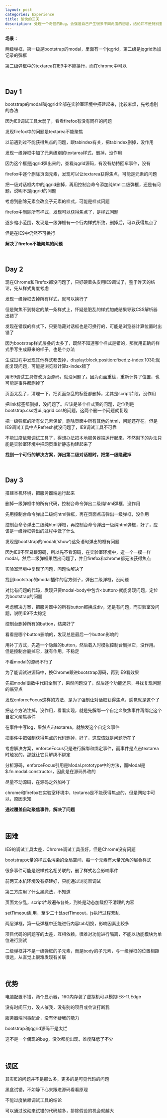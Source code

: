 ```yaml
---
layout: post
categories: Experience
title: 愉快的三天
description: 处理一个奇怪的Bug，会强迫自己产生很多不同角度的想法，结论并不是特别重要，这个过程对于锻炼思路帮助很大。
---
```


**场景：**

两级弹框，第一级是bootstrap的modal，里面有一个jqgrid，第二级是jqgrid添加记录的弹框

第二级弹框中的textarea在IE9中不能换行，而在chrome中可以

<br/>

## **Day 1**

bootstrap的modal和jqgrid全部在实验室环境中搭建起来，比较麻烦，先考虑别的办法

因为IE9调试工具太弱了，看看firefox有没有同样的问题

发现firefox中的问题是textarea不能聚焦

以前遇到过不能获得焦点的问题，跟tabindex有关，把tabindex删掉，没作用

发现一级弹框中加了元素级别的textarea样式，删掉，没作用

因为这个框是jqgrid弹出来的，查看jqgrid源码，有没有劫持回车事件，没有

firefox中逐个删除页面元素，发现可以让textarea获得焦点，可能是元素的问题

把一级对话框内中的jqgrid删掉，再用控制台命令添加纯html二级弹框，还是有问题，说明不是jqgrid的问题

考虑到删除元素会改变子元素的样式，可能是样式问题

firefox中删除所有样式，发现可以获得焦点了，是样式问题

逐步缩小范围，发现是一级弹框有一个行内样式所致，删掉后，可以获得焦点了

但是在IE9中仍然不可换行

**解决了firefox不能聚焦的问题**

<br/>

## **Day 2**

现在Chrome和Firefox都没问题了，只好硬着头皮用IE9调试了，鉴于昨天的结论，先从样式角度考虑

发现一级弹框去掉所有样式，就可以换行了

但是聚焦不到特定的某一条样式上，怀疑是脏乱的样式加成结果导致CSS解析器出错了

发现在错误的样式下，只要隐藏对话框也是可换行的，可能是浏览器计算位置时出错了

因为bootstrap样式层叠的太多了，既然不知道哪个样式是错的，那就用正确的样式手写生成原来的样子，也是个办法

生成过程中发现其他样式都去掉，display:block;position:fixed;z-index:1030;就能复现问题，可能是浏览器计算z-index错了

用IE9调试工具修改页面源码，就没问题了。因为页面重绘，重新计算了位置，也可能是事件都删掉了

页面太乱了，清理一下，把页面杂乱的标签都删掉，尤其是script片段，没作用

把link标签都删掉，没问题了。应该是某个样式表的问题，定位到是bootstrap.css或ui.jqgrid.css的问题，这两个删一个问题就复现

把一级弹框的所有父元素保留，删除页面中所有其他的html，问题还存在。但是IE9调试工具中点Refresh就没问题了，IE9调试工具不可靠

不能过度依赖调试工具了，得想办法把本地服务器端运行起来，不然剩下的办法只能是实验室环境中把网页重新静态构建起来了

**找到一个可行的解决方案，弹出第二级对话框时，把第一级隐藏掉**

<br/>

## **Day 3**

搭建本机环境，把服务器端运行起来

删掉一级弹框中的所有代码，控制台命令弹出二级纯html弹框，没作用

先用控制台命令弹出二级纯html弹框，再在页面点击弹出一级弹框，没作用

控制台命令弹出二级纯html弹框，再控制台命令弹出一级纯html弹框，好了，应该是一级弹框弹出的过程中做了什么

发现是bootstrap的modal('show')这条语句弹出的框有问题

因为IE9不容易跟源码，所以先不看源码，在实验室环境中，造一个一模一样modal，然后二级弹框果然出问题了，并且firefox和chrome都无法获得焦点

实验室环境中复现了问题，问题快解决了

找到bootstrap的modal插件的官方例子，弹出二级弹框，没问题

对比有问题的代码，发现只要modal-body中包含&lt;button&gt;就能复现问题，定位为bootstrap的问题

考虑解决方案，把服务器中的所有button都换成div，还是有问题，而实验室没问题，说明IE9不太稳定

控制台删掉所有的button，结果好了

看看是哪个button影响的，发现总是最后一个button影响的

用补丁方式，先造一个隐藏的button，然后载入时模拟控制台删掉它，没作用。但是控制台删掉它，就有作用，不稳定

不看modal的源码不行了

为了能调试进源码中，换Chrome跟进bootstrap源码，再到IE9看效果

先把modal函数中代码全删了，果然问题没了，然后逐个功能还原，寻找复现问题的临界点

发现enforceFocus这样的方法，是为了强制让对话框获得焦点，感觉就是这个了

把这个方法注掉，没作用，看看实现，就是先解绑一个自定义聚焦事件再绑定这个自定义聚焦事件

在事件中写log，果然点击textarea，就触发这个自定义事件

把事件中把强制获得焦点的代码删掉，好了，这应该就是问题所在了

考虑解决方案，enforceFocus只是进行解绑和绑定事件，而事件是点击textarea时触发的，那就让它只解绑不绑定

分析源码，enforceFocus引用是Modal.prototype中的方法，而Modal是$.fn.modal.constructor，因此是在源码外改的

尽量不动源码，在源码之外加补丁

chrome和firefox在实验室环境中，textarea是不能获得焦点的，但是网站中可以，原因未知

**通过覆盖自动聚焦事件，解决了问题**

<br/>

## **困难**

IE9的调试工具太差，Chrome调试工具虽好，但是Chrome没有问题

bootstrap大量的样式名污染的全局空间，每一个元素有大量冗余的层叠样式

很多事件可能是跟样式名相关联的，删了样式名会影响事件

前两天本机环境没有搭建好，只能通过浏览器调试

第三方库用了什么黑魔法，不知道

页面太杂乱，script片段遍布各处，到处是动态加载但不清理的内容

setTimeout乱用，至少二十处setTimeout，js执行过程紊乱

两层弹框，第一级弹框中还能进行内容tab切换，影响因素比较多

项目代码的问题写的太差，互相依赖，很难对功能进行隔离，不能以功能模块为单位进行测试

二级弹框并不是一级弹框的子元素，而是body的子元素，与一级弹框的位置相距很远，从直觉上很难发现有关联

<br/>

## **优势**

电脑配置不错，两个显示器，16G内存装了虚拟机可以模拟IE8-11,Edge

没有时间压力，没人催我，没有别的项目或会议打断我

服务器端同事配合，没有怀疑我的能力

bootstrap和jqgrid源码不是太烂

这不是一个偶现的bug，没次都能出现，难度降低了不少

<br/>

## **误区**

其实IE的问题并不是那么多，更多的是可见代码的问题

黑盒试错，不如静下心来跟进源码看看原理

不能过度依赖调试工具的结论

可以通过改动来试错的代码越多，排除假设的机会就越大

